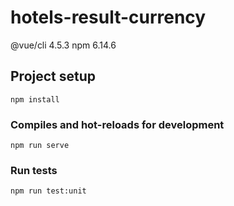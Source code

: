 # hotels-result-currency
@vue/cli 4.5.3
npm 6.14.6

## Project setup
```
npm install
```

### Compiles and hot-reloads for development
```
npm run serve
```

### Run tests
```
npm run test:unit
```
